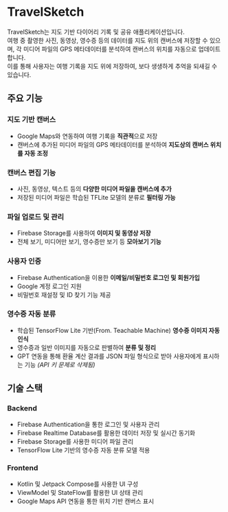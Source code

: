 # TravelSketch  

TravelSketch는 지도 기반 다이어리 기록 및 공유 애플리케이션입니다.  
여행 중 촬영한 사진, 동영상, 영수증 등의 데이터를 지도 위의 캔버스에 저장할 수 있으며, 각 미디어 파일의 GPS 메타데이터를 분석하여 캔버스의 위치를 자동으로 업데이트합니다.  
이를 통해 사용자는 여행 기록을 지도 위에 저장하여, 보다 생생하게 추억을 되새길 수 있습니다.

## 주요 기능  

### 지도 기반 캔버스  
- Google Maps와 연동하여 여행 기록을 **직관적**으로 저장
- 캔버스에 추가된 미디어 파일의 GPS 메타데이터를 분석하여 **지도상의 캔버스 위치를 자동 조정**  

### 캔버스 편집 기능  
- 사진, 동영상, 텍스트 등의 **다양한 미디어 파일을 캔버스에 추가**
- 저장된 미디어 파일은 학습된 TFLite 모델의 분류로 **필터링 가능**  

### 파일 업로드 및 관리  
- Firebase Storage를 사용하여 **이미지 및 동영상 저장**
- 전체 보기, 미디어만 보기, 영수증만 보기 등 **모아보기 기능**

### 사용자 인증  
- Firebase Authentication을 이용한 **이메일/비밀번호 로그인 및 회원가입**  
- Google 계정 로그인 지원  
- 비밀번호 재설정 및 ID 찾기 기능 제공  

### 영수증 자동 분류  
- 학습된 TensorFlow Lite 기반(From. Teachable Machine) **영수증 이미지 자동 인식**  
- 영수증과 일반 이미지를 자동으로 판별하여 **분류 및 정리**
- GPT 연동을 통해 환율 계산 결과를 JSON 파일 형식으로 받아 사용자에게 표시하는 기능 _(API 키 문제로 삭제됨)_

## 기술 스택  

### Backend  
- Firebase Authentication을 통한 로그인 및 사용자 관리  
- Firebase Realtime Database를 활용한 데이터 저장 및 실시간 동기화  
- Firebase Storage를 사용한 미디어 파일 관리  
- TensorFlow Lite 기반의 영수증 자동 분류 모델 적용  

### Frontend  
- Kotlin 및 Jetpack Compose를 사용한 UI 구성  
- ViewModel 및 StateFlow를 활용한 UI 상태 관리
- Google Maps API 연동을 통한 위치 기반 캔버스 표시
